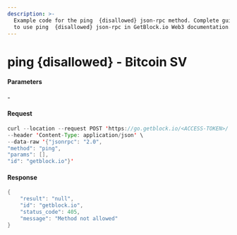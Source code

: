 ```yaml
---
description: >-
  Example code for the ping  {disallowed} json-rpc method. Сomplete guide on how
  to use ping  {disallowed} json-rpc in GetBlock.io Web3 documentation.
---
```


# ping {disallowed} - Bitcoin SV

#### Parameters

\-

#### Request

```java
curl --location --request POST 'https://go.getblock.io/<ACCESS-TOKEN>/' \
--header 'Content-Type: application/json' \
--data-raw '{"jsonrpc": "2.0",
"method": "ping",
"params": [],
"id": "getblock.io"}'
```

#### Response

```java
{
    "result": "null",
    "id": "getblock.io",
    "status_code": 405,
    "message": "Method not allowed"
}
```
